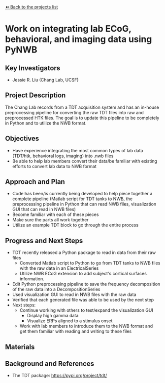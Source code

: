 [:rewind: Back to the projects list](../../README.md#ProjectsList)

<!-- For information on how to write GitHub .md files see https://guides.github.com/features/mastering-markdown/ -->

# Work on integrating lab ECoG, behavioral, and imaging data using PyNWB

## Key Investigators

<!-- - Investigator 1 (Affiliation)-->
<!-- - Investigator 2 (Affiliation)-->

- Jessie R. Liu (Chang Lab, UCSF)

## Project Description

<!-- Add a short paragraph describing the project. -->

The Chang Lab records from a TDT acquisition system and has an in-house preprocessing pipeline for converting the raw TDT files into raw and preprocessed HTK files. The goal is to update this pipeline to be completely in Python and to utilize the NWB format.

## Objectives

<!-- Briefly describe the objectives of your project. What would you like to achive?-->

<!-- 1. Objective A. Describe it in 1-2 sentences.-->
<!-- 1. Objective B. Describe it in 1-2 sentences.-->
<!-- 1. ...-->

* Have experience integrating the most common types of lab data (TDT/htk, behavioral logs, imaging) into .nwb files
* Be able to help lab members convert their data/be familiar with existing efforts to convert lab data to NWB format

## Approach and Plan

<!-- 1. Describe the steps of your planned approach to reach the objectives.-->
<!-- 1. ... -->
<!-- 1. ... -->

- Code has been/is currently being developed to help piece together a complete pipeline (Matlab script for TDT tanks to NWB, the preprocessing pipeline in Python that can read NWB files, visualization GUI that can read in NWB files)
- Become familiar with each of these pieces
- Make sure the parts all work together
- Utilize an example TDT block to go through the entire process

## Progress and Next Steps

<!--Populate this section as you are making progress before/during/after the hackathon-->
<!--Describe the progress you have made on the project,e.g., which objectives you have achieved and how.-->
<!--Describe the next steps you are planing to take to complete the project.-->

- TDT recently released a Python package to read in data from their raw files
  - Converted Matlab script to Python to go from TDT tanks to NWB files with the raw data in an ElectricalSeries
  - Utilize NWB ECoG extension to add subject's cortical surfaces information.
- Edit Python preprocessing pipeline to save the frequency decomposition of the raw data into a DecompositionSeries
- Used visualization GUI to read in NWB files with the raw data
- Verified that each generated file was able to be used by the next step
- Next steps:
  - Continue working with others to test/expand the visualization GUI
    - Display high gamma data
    - Visualize ERPs aligned to a stimulus onset
  - Work with lab members to introduce them to the NWB format and get them familiar with reading and writing to these files

## Materials

<!--If available add links to the materials relevant to the project, e.g., the code generated for the project or data used-->
<!--If available add pictures and links to videos that demonstrate what has been accomplished.-->
<!--![Description of picture](Example2.jpg)-->

## Background and References

<!--Use this space for information that may help people better understand your project, like links to papers, source code, or data ,e.g:-->
<!-- - Source code: https://github.com/YourUser/YourRepository -->
<!-- - Documentation: https://link.to.docs -->
<!-- - Test data: https://link.to.test.data -->

- The TDT package: https://pypi.org/project/tdt/
